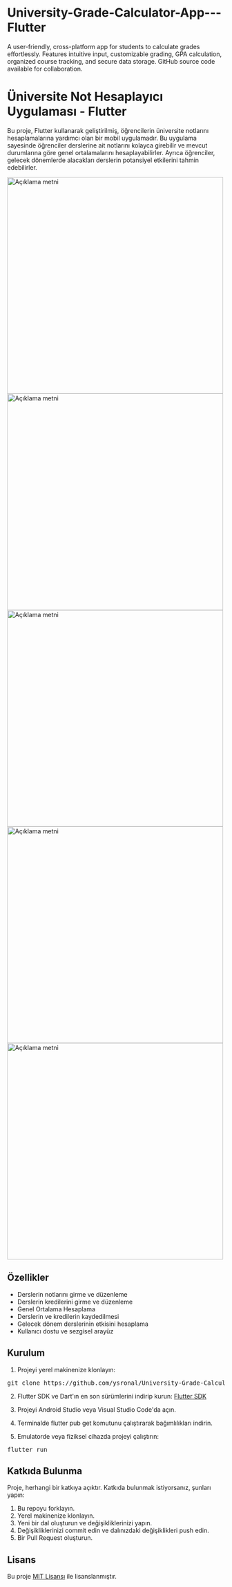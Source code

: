 # University-Grade-Calculator-App---Flutter
A user-friendly, cross-platform app for students to calculate grades effortlessly. Features intuitive input, customizable grading, GPA calculation, organized course tracking, and secure data storage. GitHub source code available for collaboration.

# Üniversite Not Hesaplayıcı Uygulaması - Flutter

Bu proje, Flutter kullanarak geliştirilmiş, öğrencilerin üniversite notlarını hesaplamalarına yardımcı olan bir mobil uygulamadır. Bu uygulama sayesinde öğrenciler derslerine ait notlarını kolayca girebilir ve mevcut durumlarına göre genel ortalamalarını hesaplayabilirler. Ayrıca öğrenciler, gelecek dönemlerde alacakları derslerin potansiyel etkilerini tahmin edebilirler.

<img src="https://github.com/omeryasironal/University-Grade-Calculator-App---Flutter/assets/115497334/65fa338b-f2c4-4fad-931b-04d594a607f2" alt="Açıklama metni" width="500">
<img src="https://github.com/omeryasironal/University-Grade-Calculator-App---Flutter/assets/115497334/8562519b-2a97-4cc4-ae45-f248c845f259" alt="Açıklama metni" width="500">

<img src="https://github.com/omeryasironal/University-Grade-Calculator-App---Flutter/assets/115497334/6eb559b2-a6e2-4698-b9db-2d5b5ced944b" alt="Açıklama metni" width="500">
<img src="https://github.com/omeryasironal/University-Grade-Calculator-App---Flutter/assets/115497334/3e9c8357-9012-44ee-a5db-aacc270bf2bf" alt="Açıklama metni" width="500">
<img src="https://github.com/omeryasironal/University-Grade-Calculator-App---Flutter/assets/115497334/a5d4f10b-3d24-4b1b-b830-12aa8a6040fe" alt="Açıklama metni" width="500">




## Özellikler

- Derslerin notlarını girme ve düzenleme
- Derslerin kredilerini girme ve düzenleme
- Genel Ortalama Hesaplama
- Derslerin ve kredilerin kaydedilmesi
- Gelecek dönem derslerinin etkisini hesaplama
- Kullanıcı dostu ve sezgisel arayüz

## Kurulum

1. Projeyi yerel makinenize klonlayın:

<pre>
git clone https://github.com/ysronal/University-Grade-Calculator-App---Flutter.git
</pre>

2. Flutter SDK ve Dart'ın en son sürümlerini indirip kurun: [Flutter SDK](https://docs.flutter.dev/get-started/install)

3. Projeyi Android Studio veya Visual Studio Code'da açın.

4. Terminalde flutter pub get komutunu çalıştırarak bağımlılıkları indirin.

5. Emulatorde veya fiziksel cihazda projeyi çalıştırın:

<pre>
flutter run
</pre>

## Katkıda Bulunma

Proje, herhangi bir katkıya açıktır. Katkıda bulunmak istiyorsanız, şunları yapın:

1. Bu repoyu forklayın.
2. Yerel makinenize klonlayın.
3. Yeni bir dal oluşturun ve değişikliklerinizi yapın.
4. Değişikliklerinizi commit edin ve dalınızdaki değişiklikleri push edin.
5. Bir Pull Request oluşturun.

## Lisans

Bu proje [MIT Lisansı](https://opensource.org/license/mit/) ile lisanslanmıştır.
